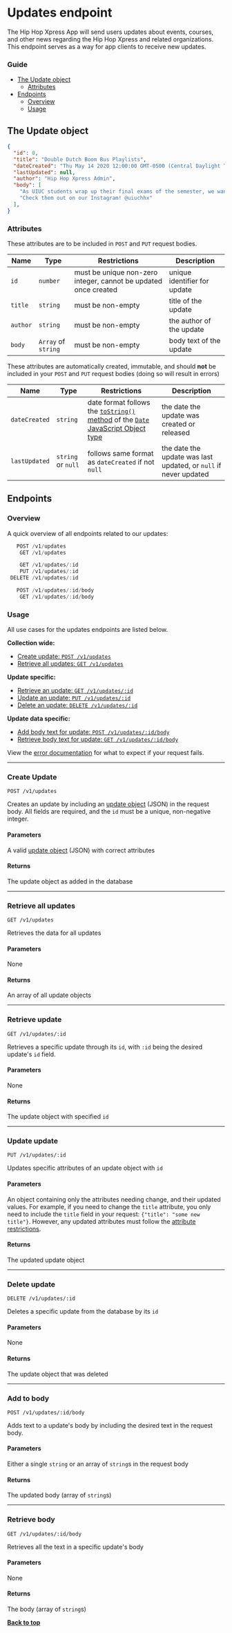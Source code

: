 # Updates endpoint
The Hip Hop Xpress App will send users updates about events, courses, and other news regarding the Hip Hop Xpress and related organizations. This endpoint serves as a way for app clients to receive new updates.

### Guide
* [The Update object](#the-update-object)
  * [Attributes](#attributes)
* [Endpoints](#endpoints)
  * [Overview](#overview)
  * [Usage](#usage)

## The Update object
```json
{
  "id": 0,
  "title": "Double Dutch Boom Bus Playlists",
  "dateCreated": "Thu May 14 2020 12:00:00 GMT-0500 (Central Daylight Time)",
  "lastUpdated": null,
  "author": "Hip Hop Xpress Admin",
  "body": [
    "As UIUC students wrap up their final exams of the semester, we want...",
    "Check them out on our Instagram! @uiuchhx"
  ],
}
```

### Attributes

These attributes are to be included in `POST` and `PUT` request bodies.

Name | Type | Restrictions | Description
-|-|-|-
`id` | `number` | must be unique non-zero integer, cannot be updated once created | unique identifier for update
`title` | `string` | must be non-empty | title of the update
`author` | `string` | must be non-empty | the author of the update
`body` | `Array` of `string` | must be non-empty | body text of the update


These attributes are automatically created, immutable, and should **not** be included in your `POST` and `PUT` request bodies (doing so will result in errors)

Name | Type | Restrictions | Description
-|-|-|-
`dateCreated` | `string` | date format follows the [`toString()` method](https://developer.mozilla.org/en-US/docs/Web/JavaScript/Reference/Global_Objects/Date/toString) of the [`Date` JavaScript Object type](https://developer.mozilla.org/en-US/docs/Web/JavaScript/Reference/Global_Objects/Date) | the date the update was created or released
`lastUpdated` | `string` or `null` | follows same format as `dateCreated` if not `null` | the date the update was last updated, or `null` if never updated


## Endpoints

### Overview
A quick overview of all endpoints related to our updates:

```javascript
   POST /v1/updates
    GET /v1/updates

    GET /v1/updates/:id
    PUT /v1/updates/:id
 DELETE /v1/updates/:id

   POST /v1/updates/:id/body
    GET /v1/updates/:id/body
```

### Usage
All use cases for the updates endpoints are listed below.

**Collection wide:**
* [Create update: `POST /v1/updates`](#create-update)
* [Retrieve all updates: `GET /v1/updates`](#retrieve-all-updates)

**Update specific:**
* [Retrieve an update: `GET /v1/updates/:id`](#retrieve-update)
* [Update an update: `PUT /v1/updates/:id`](#update-update)
* [Delete an update: `DELETE /v1/updates/:id`](#delete-update)

**Update data specific:**
* [Add body text for update: `POST /v1/updates/:id/body`](#add-to-body)
* [Retrieve body text for update: `GET /v1/updates/:id/body`](#retrieve-body)

View the [error documentation](errors) for what to expect if your request fails.

---

### Create Update
`POST /v1/updates`

Creates an update by including an [update object](#the-update-object) (JSON) in the request body. All fields are required, and the `id` must be a unique, non-negative integer.

#### Parameters
A valid [update object](#the-update-object) (JSON) with correct attributes

#### Returns
The update object as added in the database

---

### Retrieve all updates
`GET /v1/updates`

Retrieves the data for all updates

#### Parameters
None

#### Returns
An array of all update objects

---

### Retrieve update
`GET /v1/updates/:id`

Retrieves a specific update through its `id`, with `:id` being the desired update's `id` field.

#### Parameters
None

#### Returns
The update object with specified `id`

---

### Update update
`PUT /v1/updates/:id`

Updates specific attributes of an update object with `id`

#### Parameters
An object containing only the attributes needing change, and their updated values. For example, if you need to change the `title` attribute, you only need to include the `title` field in your request: `{"title": "some new title"}`. However, any updated attributes must follow the [attribute restrictions](#attributes).

#### Returns
The updated update object

---

### Delete update
`DELETE /v1/updates/:id`

Deletes a specific update from the database by its `id`

#### Parameters
None

#### Returns
The update object that was deleted

---

### Add to body
`POST /v1/updates/:id/body`

Adds text to a update's body by including the desired text in the request body.

#### Parameters
Either a single `string` or an array of `string`s in the request body

#### Returns
The updated body (array of `string`s)

---

### Retrieve body
`GET /v1/updates/:id/body`

Retrieves all the text in a specific update's body

#### Parameters
None

#### Returns
The body (array of `string`s)

[**Back to top**](#updates-endpoint)